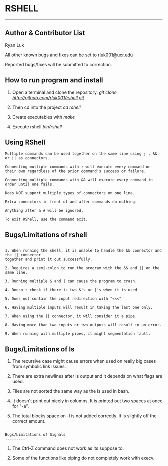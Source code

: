 RSHELL
=======

---

Author & Contributor List
-----------
Ryan Luk

All other known bugs and fixes can be set to rluk001@ucr.edu

Reported bugs/fixes will be submitted to correction.

How to run program and install
----------

1. Open a terminal and clone the repository. *git clone http://github.com/rluk001/rshell.git*

2. Then cd into the project *cd rshell*

3. Create executables with *make*

4. Execute rshell *bin/rshell*

Using RShell	
---------
```
Multiple commands can be used together on the same line using ; , &&  or || as connectors.

Connecting multiple commands with ; will execute every command on their own regardless of the prior command's success or failure.

Connecting multiple commands with && will execute every command in order until one fails.

Does NOT support multiple types of connectors on one line.

Extra connectors in front of and after commands do nothing.

Anything after a # will be ignored.

To exit RShell, use the command exit.

```

Bugs/Limitations of rshell
---------
```

1. When running the shell, it is unable to handle the && connector and the || connector 
together and print it out successfully.

2. Requires a semi-colon to run the program with the && and || on the same line.

3. Running multiple & and | can cause the program to crash.

4. Doesn't check if there is two &'s or |'s when it is used

5. Does not contain the input redirection with "<<<"

6. Having multiple inputs will result in taking the last one only.

7. When using the || connector, it will consider it a pipe.

8. Having more than two inputs or two outputs will result in an error.

9. When running with multiple pipes, it might segmentation fault.
```

Bugs/Limitations of ls
---------

1. The recursive case might cause errors when used on really big cases from symbolic link issues.

2. There are extra newlines after ls output and it depends on what flags are used.

3. Files are not sorted the same way as the ls used in bash.

4. It doesn't print out nicely in columns. It is printed out two spaces at once for "-a".

5. The total blocks space on -l is not added correctly. It is slightly off the correct amount.
```

Bugs/Limitations of Signals
---------
```

1. The Ctrl-Z command does not work as its suppose to.

2. Some of the functions like piping do not completely work with execv.

```


